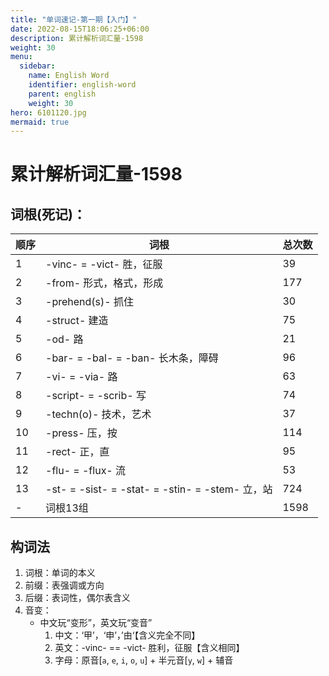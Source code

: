 ```yaml
---
title: "单词速记-第一期【入门】"
date: 2022-08-15T18:06:25+06:00
description: 累计解析词汇量-1598
weight: 30
menu:
  sidebar:
    name: English Word
    identifier: english-word
    parent: english
    weight: 30
hero: 6101120.jpg
mermaid: true
---
```


# 累计解析词汇量-1598

## 词根(死记)：

顺序|词根|总次数|
--|--|--|
1|-vinc- = -vict- 胜，征服|39
2|-from- 形式，格式，形成|177
3|-prehend(s)- 抓住|30|
4|-struct- 建造|75|
5|-od- 路|21|
6|-bar- = -bal- = -ban- 长木条，障碍|96|
7|-vi- = -via- 路|63|
8|-script- = -scrib- 写|74|
9|-techn(o)- 技术，艺术|37|
10|-press- 压，按|114|
11|-rect- 正，直|95|
12|-flu- = -flux- 流|53|
13|-st- = -sist- = -stat- = -stin- = -stem- 立，站|724|
-|词根13组|1598|

## 构词法

1. 词根：单词的本义
2. 前缀：表强调或方向
3. 后缀：表词性，偶尔表含义
4. 音变：
    - 中文玩“变形”，英文玩“变音” 
        1. 中文：‘甲’，‘申’，’由‘【含义完全不同】
        2. 英文：-vinc- == -vict- 胜利，征服【含义相同】
        3. 字母：原音[`a`, `e`, `i`, `o`, `u`] + 半元音[`y`, `w`] + 辅音
  
